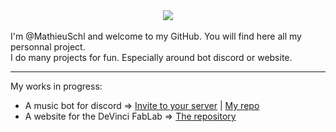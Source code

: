 <div id="header" align="center">
  <img src="https://media1.giphy.com/media/xTiIzJSKB4l7xTouE8/giphy.gif"/>
</div>
<br>
I'm @MathieuSchl and welcome to my GitHub. You will find here all my personnal project.
<br>
I do many projects for fun. Especially around bot discord or website.
<hr>
My works in progress:

- A music bot for discord =>
[Invite to your server](https://discord.com/api/oauth2/authorize?client_id=697737813810216960&permissions=8&scope=bot%20applications.commands) | 
[My repo](https://github.com/MathieuSchl/Dj-Flossy)
- A website for the DeVinci FabLab => [The repository](https://github.com/DeVinci-FabLab/MyFab)
